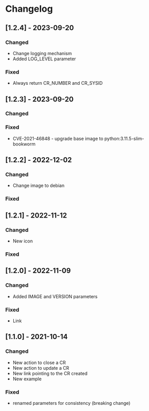 # Changelog

## [1.2.4] - 2023-09-20
### Changed
- Change logging mechanism
- Added LOG_LEVEL parameter

### Fixed
- Always return CR_NUMBER and CR_SYSID

## [1.2.3] - 2023-09-20
### Changed

### Fixed
- CVE-2021-46848 - upgrade base image to python:3.11.5-slim-bookworm

## [1.2.2] - 2022-12-02
### Changed
- Change image to debian
### Fixed

## [1.2.1] - 2022-11-12
### Changed
- New icon
### Fixed

## [1.2.0] - 2022-11-09
### Changed
- Added IMAGE and VERSION parameters

### Fixed
- Link

## [1.1.0] - 2021-10-14
### Changed
- New action to close a CR
- New action to update a CR
- New link pointing to the CR created
- New example

### Fixed
- renamed parameters for consistency (breaking change)
